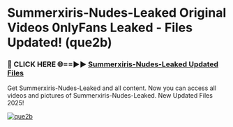 # Summerxiris-Nudes-Leaked Original Videos 0nlyFans Leaked - Files Updated! (que2b)

<h3>🔴 CLICK HERE 🌐==►► <a href="https://tinyurl.com/4mcuefdz" rel="nofollow">Summerxiris-Nudes-Leaked Updated Files</a></h3>

Get Summerxiris-Nudes-Leaked and all content. Now you can access all videos and pictures of Summerxiris-Nudes-Leaked. New Updated Files 2025!

[![que2b](https://i.imgur.com/StAQSOY.gif)](https://tinyurl.com/4mcuefdz)
